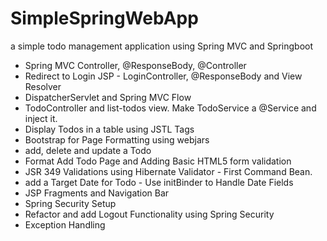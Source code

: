 # SimpleSpringWebApp
a simple todo management application using Spring MVC and Springboot

- Spring MVC Controller, @ResponseBody, @Controller
- Redirect to Login JSP - LoginController, @ResponseBody and View Resolver
- DispatcherServlet and Spring MVC Flow
- TodoController and list-todos view. Make TodoService a @Service and inject it.
- Display Todos in a table using JSTL Tags
- Bootstrap for Page Formatting using webjars
- add, delete and update a Todo
- Format Add Todo Page and Adding Basic HTML5 form validation
- JSR 349 Validations using Hibernate Validator - First Command Bean.
- add a Target Date for Todo - Use initBinder to Handle Date Fields
- JSP Fragments and Navigation Bar
- Spring Security Setup
- Refactor and add Logout Functionality using Spring Security
- Exception Handling
